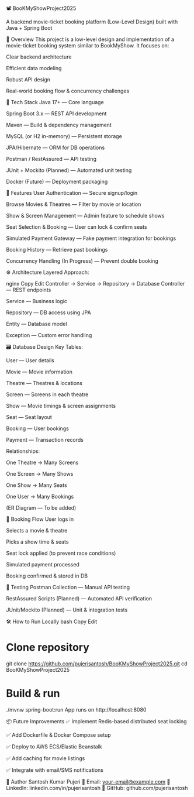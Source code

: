 📽️ BooKMyShowProject2025


A backend movie-ticket booking platform (Low-Level Design) built with Java + Spring Boot






🌟 Overview
This project is a low-level design and implementation of a movie-ticket booking system similar to BookMyShow. It focuses on:

Clear backend architecture

Efficient data modeling

Robust API design

Real-world booking flow & concurrency challenges

🚀 Tech Stack
Java 17+ — Core language

Spring Boot 3.x — REST API development

Maven — Build & dependency management

MySQL (or H2 in-memory) — Persistent storage

JPA/Hibernate — ORM for DB operations

Postman / RestAssured — API testing

JUnit + Mockito (Planned) — Automated unit testing

Docker (Future) — Deployment packaging

🧩 Features
User Authentication — Secure signup/login

Browse Movies & Theatres — Filter by movie or location

Show & Screen Management — Admin feature to schedule shows

Seat Selection & Booking — User can lock & confirm seats

Simulated Payment Gateway — Fake payment integration for bookings

Booking History — Retrieve past bookings

Concurrency Handling (In Progress) — Prevent double booking

⚙️ Architecture
Layered Approach:

nginx
Copy
Edit
Controller → Service → Repository → Database
Controller — REST endpoints

Service — Business logic

Repository — DB access using JPA

Entity — Database model

Exception — Custom error handling

🗃️ Database Design
Key Tables:

User — User details

Movie — Movie information

Theatre — Theatres & locations

Screen — Screens in each theatre

Show — Movie timings & screen assignments

Seat — Seat layout

Booking — User bookings

Payment — Transaction records

Relationships:

One Theatre → Many Screens

One Screen → Many Shows

One Show → Many Seats

One User → Many Bookings

(ER Diagram — To be added)

📜 Booking Flow
User logs in

Selects a movie & theatre

Picks a show time & seats

Seat lock applied (to prevent race conditions)

Simulated payment processed

Booking confirmed & stored in DB

🧪 Testing
Postman Collection — Manual API testing

RestAssured Scripts (Planned) — Automated API verification

JUnit/Mockito (Planned) — Unit & integration tests

🛠️ How to Run Locally
bash
Copy
Edit
# Clone repository
git clone https://github.com/pujerisantosh/BooKMyShowProject2025.git
cd BooKMyShowProject2025

# Build & run
./mvnw spring-boot:run
App runs on http://localhost:8080

📦 Future Improvements
✅ Implement Redis-based distributed seat locking

✅ Add Dockerfile & Docker Compose setup

✅ Deploy to AWS ECS/Elastic Beanstalk

✅ Add caching for movie listings

✅ Integrate with email/SMS notifications

📌 Author
Santosh Kumar Pujeri
📧 Email: your-email@example.com
💼 LinkedIn: linkedin.com/in/pujerisantosh
📂 GitHub: github.com/pujerisantosh
